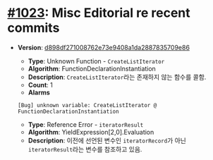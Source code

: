 # [#1023](https://github.com/tc39/ecma262/pull/1023/files): Misc Editorial re recent commits

- **Version**: [d898df271008762e73e9408a1da2887835709e86](https://github.com/tc39/ecma262/commit/d898df271008762e73e9408a1da2887835709e86)
  - **Type**: Unknown Function - `CreateListIterator`
  - **Algorithm**:  FunctionDeclarationInstantiation
  - **Description**: `CreateListIterator`라는 존재하지 않는 함수를 콜함.
  - **Count**: 1
  - **Alarms**
  ```
  [Bug] unknown variable: CreateListIterator @ FunctionDeclarationInstantiation
  ```


  - **Type**: Reference Error - `iteratorResult`
  - **Algorithm**: YieldExpression[2,0].Evaluation
  - **Description**: 이전에 선언된 변수인 `iteratorRecord`가 아닌 `iteratorResult`라는 변수를 참조하고 있음.

